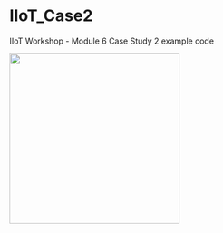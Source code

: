 # IIoT_Case2
IIoT Workshop - Module 6 Case Study 2 example code

<img src="https://github.com/JZ2211/IIoT_Case2/assets/100505718/ad8d14ac-5649-46fd-afec-4f446f81dad2" width="300">

